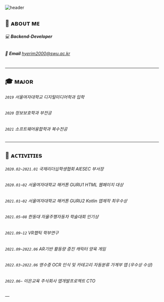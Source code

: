 ![header](https://capsule-render.vercel.app/api?type=waving&color=gradient&height=300&section=header&text=HEY!%20I'm%20Hyerim!&fontSize=90&animation=fadeIn&fontAlignY=38&desc=hyerimmy%20GITHUB!&descAlignY=51&descAlign=79&idx=3)

## 🦄 ᴀʙᴏᴜᴛ ᴍᴇ
###### 💻 **Backend-Developer**
###### 📧 **Email** hyerim2000@swu.ac.kr
#
#
---

## 🎓 ᴍᴀᴊᴏʀ 
###### `2019` 서울여자대학교 디지털미디어학과 입학
###### `2020` 정보보호학과 부전공
###### `2021` 소프트웨어융합학과 복수전공
##
##
---

## 💫 ᴀᴄᴛɪᴠɪᴛɪᴇs
###### `2020.02~2021.01` 국제리더십학생협회 AIESEC 부서장
###### `2020.01~02` 서울여자대학교 해커톤 GURU1 HTML 웹페이지 대상
###### `2021.01~02` 서울여자대학교 해커톤 GURU2 Kotlin 앱제작 최우수상
###### `2021.05~08` 한동대 자율주행자동차 학술대회 인기상
###### `2021.09~12` VR햅틱 학부연구
###### `2021.09~2022.06` AR기반 활동량 증진 캐릭터 양육 게임
###### `2022.03~2022.06` 영수증 OCR 인식 및 카테고리 자동분류 가계부 앱 (우수상 수상)
###### `2022.06~` 이은교육 주식회사 앱개발프로젝트 CTO
##
##

—
